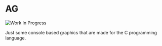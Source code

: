 # AG
![Work In Progress](https://www.repostatus.org/badges/latest/wip.svg)

Just some console based graphics that are made for the C programming language.
